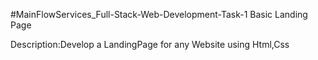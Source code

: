 #MainFlowServices_Full-Stack-Web-Development-Task-1
Basic Landing Page

Description:Develop a LandingPage for any Website using Html,Css
